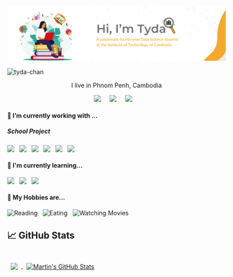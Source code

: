 ![Cover](https://github.com/Thyda-Chan/Thyda-Chan/blob/main/Rith%20Chanthyda%20(1).png)

<p align="left"> <img src="https://komarev.com/ghpvc/?username=tyda-chan&label=Profile%20views&color=0e75b6&style=flat" alt="tyda-chan" /> </p>

<p align='center'>
  I live in Phnom Penh, Cambodia
</p>

<p align='center'>
  <a href="https://t.me/tyda_chan">
  <img src="https://img.shields.io/badge/telegram-%23279FDB.svg?&style=for-the-badge&logo=telegram&logoColor=white" style="height: 28px;" /></a>&nbsp;&nbsp;&nbsp;&nbsp;
  <a href="https://linkedin.com/in/rith chanthyda">
  <img src="https://img.shields.io/badge/linkedin-%230077B5.svg?&style=for-the-badge&logo=linkedin&logoColor=white" /></a>&nbsp;&nbsp;&nbsp;&nbsp;
  <a href="https://www.instagram.com/your_instagram_handle">
  <img src="https://img.shields.io/badge/instagram-%23E4405F.svg?&style=for-the-badge&logo=instagram&logoColor=white" /></a>&nbsp;&nbsp;&nbsp;&nbsp;
</p>

<h4>🔭  I’m currently working with ...</h4>

<h5>School Project</h5>
<p>
  <img src="https://img.shields.io/badge/Python-3C7F72?style=for-the-badge&logo=python&logoColor=white" />&nbsp;&nbsp;
  <img src="https://img.shields.io/badge/MySQL-4479A1?style=for-the-badge&logo=mysql&logoColor=white" />&nbsp;&nbsp;
  <img src="https://img.shields.io/badge/Power%20BI-F2C811?style=for-the-badge&logo=power%20bi&logoColor=white" />&nbsp;&nbsp;
  <img src="https://img.shields.io/badge/html5%20-%23e34f26.svg?&style=for-the-badge&logo=html5&logoColor=white" />&nbsp;&nbsp;
  <img src="https://img.shields.io/badge/CSS3-1572B6?&style=for-the-badge&logo=css3&logoColor=white" />&nbsp;&nbsp;
  <img src="https://img.shields.io/badge/JavaScript-F7DF1E?style=for-the-badge&logo=javascript&logoColor=black" />&nbsp;&nbsp;
</p>

<h4>🌱  I'm currently learning...</h4>

<p>
  <img src="https://img.shields.io/badge/Flask-3BABC3?style=for-the-badge&logo=flask&logoColor=white" />&nbsp;&nbsp;
  <img src="https://img.shields.io/badge/OpenCV-5C3EE8?style=for-the-badge&logo=opencv&logoColor=white" />&nbsp;&nbsp;
  <img src="https://img.shields.io/badge/MongoDB-47A248?style=for-the-badge&logo=mongodb&logoColor=white" />&nbsp;&nbsp;
</p>


<p align='right'>
<h4>💬 My Hobbies are...</h4>
<p>
  <img src="https://img.shields.io/badge/Reading-%23FF6F61?style=for-the-badge&logo=book&logoColor=white" alt="Reading" />&nbsp;&nbsp;
  <img src="https://img.shields.io/badge/Eating-%23FFDD00?style=for-the-badge&logo=fork-and-knife&logoColor=white" alt="Eating" />&nbsp;&nbsp;
  <img src="https://img.shields.io/badge/Watching%20Movies-%2300ADEF?style=for-the-badge&logo=movie&logoColor=white" alt="Watching Movies" />&nbsp;&nbsp;
</p>

## &#x1f4c8; GitHub Stats

<br>

<a href="https://github.com/braydoncoyer">
  <img align="center" style="margin:0.5rem" src="https://github-readme-stats.vercel.app/api/top-langs/?username=braydoncoyer&hide=html,css&title_color=ffffff&text_color=c9cacc&icon_color=4AB197&bg_color=1A2B34" />
</a>

<a href="https://github.com/braydoncoyer">
  <img align="center" style="margin:0.5rem" src="https://github-readme-stats.vercel.app/api?username=braydoncoyer&show_icons=true&line_height=27&count_private=true&title_color=ffffff&text_color=c9cacc&icon_color=4AB097&bg_color=1A2B34" alt="Martin's GitHub Stats" />
</a>

<br>
<br>

